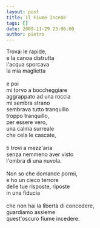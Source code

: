 ```yaml
---
layout: post
title: Il Fiume Incede
tags: []
date: 2009-11-29 23:06:00
author: pietro
---
```

Trovai le rapide,<br/>e la canoa distrutta<br/>l'acqua sporcava<br/>la mia maglietta<br/><br/>e poi<br/>mi torvo a boccheggiare<br/>aggrappato ad una roccia<br/>mi sembra strano<br/>sembrava tutto tranquillo<br/>troppo tranquillo,<br/>per essere vero,<br/>una calma surreale<br/>che cela le cascate,<br/><br/>ti trovi a mezz'aria<br/>senza nemmeno aver visto<br/>l'ombra di una nuvola.<br/><br/>Non so che domande pormi,<br/>e ho un cieco terrore<br/>delle tue risposte, riposte<br/>in una fiducia<br/><br/>che non hai la libertà di concedere,<br/>guardiamo assieme<br/>quest'oscuro fiume incedere.
